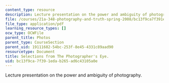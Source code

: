 ```yaml
---
content_type: resource
description: Lecture presentation on the power and ambiguity of photography.
file: /courses/21a-348-photography-and-truth-spring-2008/bc13f9ca7f391edab265ad6c43105a0e_MIT21A_348S08_szarkowski.pdf
file_type: application/pdf
learning_resource_types: []
ocw_type: OCWFile
parent_title: Photos
parent_type: CourseSection
parent_uid: 19111682-54bc-253f-8e45-4331c89aad90
resourcetype: Document
title: Selections from The Photographer's Eye.
uid: bc13f9ca-7f39-1eda-b265-ad6c43105a0e
---
```

Lecture presentation on the power and ambiguity of photography.

